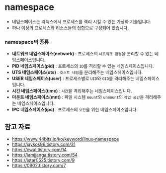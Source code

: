 # namespace
- 네임스페이스는 리눅스에서 프로세스를 격리 시킬 수 있는 가상화 기술입니다.
- 하나 이상의 프로세스와 리소스들의 집합으로 구성되어 있습니다.
### namespace의 종류
- **네트워크 네임스페이스(network)** : 프로세스의 `네트워크 환경`을 분리할 수 있는 네임스페이스입니다.
- **PID 네임스페이스(pid)** : 프로세스의 `ID`를 격리할 수 있는 네임스페이스입니다.
- **UTS 네임스페이스(uts)** : `호스트 네임`을 분리해주는 네임스페이스입니다.
- **USER 네임스페이스(user)** : 프로세스별로 `UID`와 `GID`를 격리해주는 네임스페이스입니다.
- **시간 네임스페이스(time)** : `시간`을 격리해주는 네임스페이스입니다.
- **마운트 네임스페이스(mnt)** :  파일 시스템 `mount`와 `unmount`의 `작업 공간`을 격리해주는 네임스페이스입니다.
- **IPC 네임스페이스(ipc)** : 프로세스의 `보안`을 위한 네임스페이스입니다.
## 참고 자료
- https://www.44bits.io/ko/keyword/linux-namespace
- https://jaykos96.tistory.com/31
- https://cwal.tistory.com/14
- https://iamjjanga.tistory.com/54
- https://jstar0525.tistory.com/9
- https://0902.tistory.com/7
